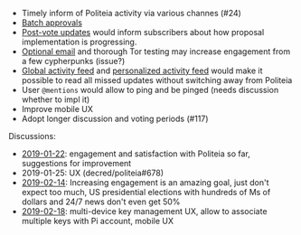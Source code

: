 * Timely inform of Politeia activity via various channes (#24)
* [Batch approvals](https://github.com/xaur/decred-issues/issues/53#issuecomment-450168865)
* [Post-vote updates](https://github.com/decred/politeia/issues/591) would inform subscribers about how proposal implementation is progressing.
* [Optional email](https://github.com/decred/politeia/issues/554) and thorough Tor testing may increase engagement from a few cypherpunks (issue?)
* [Global activity feed](https://github.com/decred/politeiagui/issues/783) and [personalized activity feed](https://github.com/decred/politeiagui/issues/844) would make it possible to read all missed updates without switching away from Politeia
* User `@mentions` would allow to ping and be pinged (needs discussion whether to impl it)
* Improve mobile UX
* Adopt longer discussion and voting periods (#117)

Discussions:

* [2019-01-22](https://matrix.to/#/!MIGqWXfLFBwhipPKYL:decred.org/$15481365491827928DiBLm:matrix.org): engagement and satisfaction with Politeia so far, suggestions for improvement
* 2019-01-25: UX (decred/politeia#678)
* [2019-02-14](https://matrix.to/#/!MgQoetFiyjrHAywokv:decred.org/$155010939710650cWwjA:decred.org): Increasing engagement is an amazing goal, just don't expect too much, US presidential elections with hundreds of Ms of dollars and 24/7 news don't even get 50%
* [2019-02-18](https://matrix.to/#/!VFRvyndKpzcLrVslQD:decred.org/$155052623450994LhpjN:matrix.org): multi-device key management UX, allow to associate multiple keys with Pi account, mobile UX
